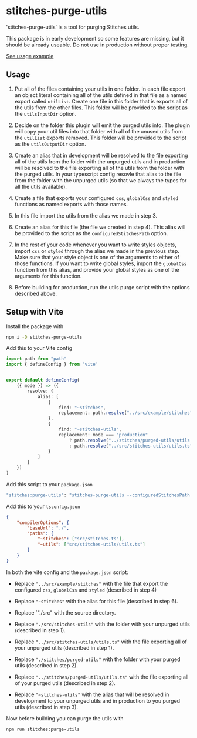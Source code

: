 # stitches-purge-utils

'stitches-purge-utils` is a tool for purging Stitches utils.

This package is in early development so some features are missing, but it should be already useable. Do not use in production without proper testing.

[See usage example](https://github.com/orenelbaum/stitches-purge-utils-example)

## Usage

1. Put all of the files containing your utils in one folder. In each file export an object literal containing all of the utils defined in that file as a named export called `utilList`.
Create one file in this folder that is exports all of the utils from the other files.
This folder will be provided to the script as the `utilsInputDir` option.

2. Decide on the folder this plugin will emit the purged utils into.
The plugin will copy your util files into that folder with all of the unused utils from the `utilList` exports removed.
This folder will be provided to the script as the `utilsOutputDir` option.

3. Create an alias that in development will be resolved to the file exporting all of the utils from the folder with the unpurged utils and in production will be resolved to the file exporting all of the utils from the folder with the purged utils.
In your typescript config resovle that alias to the file from the folder with the unpurged utils (so that we always the types for all the utils available).

4. Create a file that exports your configured `css`, `globalCss` and `styled` functions as named exports with those names.

5. In this file import the utils from the alias we made in step 3.

6. Create an alias for this file (the file we created in step 4). This alias will be provided to the script as the `configuredStitchesPath` option.

7. In the rest of your code whenever you want to write styles objects, import `css` or `styled` through the alias we made in the previous step. Make sure that your style object is one of the arguments to either of those functions.
If you want to write global styles, import the `globalCss` function from this alias, and provide your global styles as one of the arguments for this function.

8. Before building for production, run the utils purge script with the options described above.


## Setup with Vite

Install the package with

```bash
npm i -D stitches-purge-utils
```

Add this to your Vite config

```ts
import path from "path"
import { defineConfig } from 'vite'


export default defineConfig(
    ({ mode }) => ({
        resolve: {
            alias: [
                { 
                    find: "~stitches",
                    replacement: path.resolve("../src/example/stitches")
                },
                {
                    find: "~stitches-utils",
                    replacement: mode === "production" 
                        ? path.resolve("../stitches/purged-utils/utils.ts")
                        : path.resolve("../src/stitches-utils/utils.ts")
                }
            ] 
        }
    })
)
```

Add this script to your `package.json`

```bash
"stitches:purge-utils": "stitches-purge-utils --configuredStitchesPath ~stitches --srcDir ./src --utilsInputDir ./src/stitches-utils --utilsOutputDir ./stitches/purged-utils"
```

Add this to your `tsconfig.json`

```json
{
  	"compilerOptions": {
		"baseUrl": "./",
	    "paths": {
        	"~stitches": ["src/stitches.ts"],
        	"~utils": ["src/stitches-utils/utils.ts"]
    	}
  	}
}
```

In both the vite config and the `package.json` script:

- Replace `"../src/example/stitches"` with the file that export the configured `css`, `globalCss` and `styled` (described in step 4)

- Replace `"~stitches"` with the alias for this file (described in step 6).

- Replace `"./src" with the source directory.

- Replace `"./src/stitches-utils"` with the folder with your unpurged utils (described in step 1).

- Replace `"../src/stitches-utils/utils.ts"` with the file exporting all of your unpurged utils (described in step 1).

- Replace `"./stitches/purged-utils"` with the folder with your purged utils (described in step 2).

- Replace `"../stitches/purged-utils/utils.ts"` with the file exporting all of your purged utils (described in step 2).

- Replace `"~stitches-utils"` with the alias that will be resolved in development to your unpurged utils and in production to you purged utils (described in step 3).

Now before building you can purge the utils with
```bash
npm run stitches:purge-utils
```